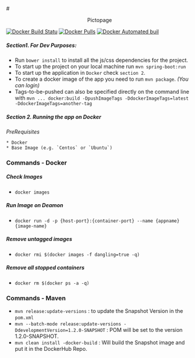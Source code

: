 #<center>Pictopage</center>

[![Docker Build Statu](https://img.shields.io/docker/build/artemas/artemas-spring-boot-oauth2.svg?style=flat-square)](https://github.com/Artemas-Muzanenhamo/artemas-spring-boot-oauth2)
[![Docker Pulls](https://img.shields.io/docker/pulls/artemas/artemas-spring-boot-oauth2.svg?style=flat-square)](https://github.com/Artemas-Muzanenhamo/artemas-spring-boot-oauth2)
[![Docker Automated buil](https://img.shields.io/docker/automated/artemas/artemas-spring-boot-oauth2.svg?style=flat-square)](https://github.com/Artemas-Muzanenhamo/artemas-spring-boot-oauth2)


##### Section1. For Dev Purposes:
* Run `bower install` to install all the js/css dependencies for the project.
* To start up the project on your local machine  run `mvn spring-boot:run`
* To start up the application in `Docker` check `section 2`.
* To create a docker image of the app you need to run `mvn package`. *(You can login)*
* Tags-to-be-pushed can also be specified directly on the command line with
	`mvn ... docker:build -DpushImageTags -DdockerImageTags=latest -DdockerImageTags=another-tag`


##### Section 2. Running the app on Docker

*PreRequisites*

	* Docker
	* Base Image (e.g. `Centos` or `Ubuntu`)

### Commands - Docker

##### Check Images
- `docker images`

##### Run Image on Deamon
- `docker run -d -p {host-port}:{container-port} --name {appname} {image-name}`

##### Remove untagged images
- `docker rmi $(docker images -f dangling=true -q)`

##### Remove all stopped containers
- `docker rm $(docker ps -a -q)`

### Commands - Maven
- `mvn release:update-versions` : to update the Snapshot Version in the `pom.xml`
- `mvn --batch-mode release:update-versions -DdevelopmentVersion=1.2.0-SNAPSHOT` : POM will be set to the version 1.2.0-SNAPSHOT.
- `mvn clean install -docker-build` : Will build the Snapshot image and put it in the DockerHub Repo.
